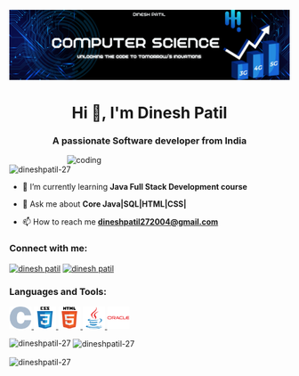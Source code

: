 ![logo]( https://github.com/Dineshpatil-27/Dineshpatil-27/blob/main/Github%20banner%20(2).png)
<h1 align="center">Hi 👋, I'm Dinesh Patil</h1>
<h3 align="center">A passionate Software developer from India</h3>
<img align="right" alt="coding" width="400" src="https://cdn.dribbble.com/users/1162077/screenshots/3848914/programmer.gif" >

<p align="left"> <img src="https://komarev.com/ghpvc/?username=dineshpatil-27&label=Profile%20views&color=0e75b6&style=flat" alt="dineshpatil-27" /> </p>

- 🌱 I’m currently learning **Java Full Stack Development course**

- 💬 Ask me about **Core Java|SQL|HTML|CSS|**

- 📫 How to reach me **dineshpatil272004@gmail.com**

<h3 align="left">Connect with me:</h3>
<p align="left">
<a href="https://linkedin.com/in/dinesh patil" target="blank"><img align="center" src="https://raw.githubusercontent.com/rahuldkjain/github-profile-readme-generator/master/src/images/icons/Social/linked-in-alt.svg" alt="dinesh patil" height="30" width="40" /></a>
<a href="https://www.hackerrank.com/dinesh patil" target="blank"><img align="center" src="https://raw.githubusercontent.com/rahuldkjain/github-profile-readme-generator/master/src/images/icons/Social/hackerrank.svg" alt="dinesh patil" height="30" width="40" /></a>
</p>

<h3 align="left">Languages and Tools:</h3>
<p align="left"> <a href="https://www.cprogramming.com/" target="_blank" rel="noreferrer"> <img src="https://raw.githubusercontent.com/devicons/devicon/master/icons/c/c-original.svg" alt="c" width="40" height="40"/> </a> <a href="https://www.w3schools.com/css/" target="_blank" rel="noreferrer"> <img src="https://raw.githubusercontent.com/devicons/devicon/master/icons/css3/css3-original-wordmark.svg" alt="css3" width="40" height="40"/> </a> <a href="https://www.w3.org/html/" target="_blank" rel="noreferrer"> <img src="https://raw.githubusercontent.com/devicons/devicon/master/icons/html5/html5-original-wordmark.svg" alt="html5" width="40" height="40"/> </a> <a href="https://www.java.com" target="_blank" rel="noreferrer"> <img src="https://raw.githubusercontent.com/devicons/devicon/master/icons/java/java-original.svg" alt="java" width="40" height="40"/> </a> <a href="https://www.oracle.com/" target="_blank" rel="noreferrer"> <img src="https://raw.githubusercontent.com/devicons/devicon/master/icons/oracle/oracle-original.svg" alt="oracle" width="40" height="40"/> </a> </p>

<p><img align="left" src="https://github-readme-stats.vercel.app/api/top-langs?username=dineshpatil-27&show_icons=true&locale=en&layout=compact" alt="dineshpatil-27" /></p>

<p>&nbsp;<img align="center" src="https://github-readme-stats.vercel.app/api?username=dineshpatil-27&show_icons=true&locale=en" alt="dineshpatil-27" /></p>

<p><img align="center" src="https://github-readme-streak-stats.herokuapp.com/?user=dineshpatil-27&" alt="dineshpatil-27" /></p>
